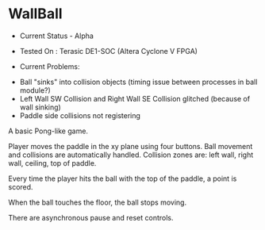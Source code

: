 # WallBall

- Current Status - Alpha

- Tested On : Terasic DE1-SOC (Altera Cyclone V FPGA)

- Current Problems:
 * Ball "sinks" into collision objects (timing issue between processes in ball module?)
 * Left Wall SW Collision and Right Wall SE Collision glitched (because of wall sinking)
 * Paddle side collisions not registering
                    
A basic Pong-like game. 

Player moves the paddle in the xy plane using four buttons. 
Ball movement and collisions are automatically handled.
Collision zones are: left wall, right wall, ceiling, top of paddle.

Every time the player hits the ball with the top of the paddle, a point is scored.

When the ball touches the floor, the ball stops moving.

There are asynchronous pause and reset controls.
